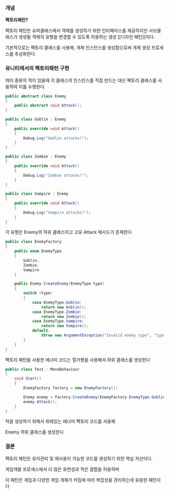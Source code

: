 ### 개념

**팩토리패턴?**

팩토리 패턴은 슈퍼클래스에서 객체를 생성하기 위한 인터페이스를 제공하지만
서브클래스가 생성될 객체의 유형을 변경할 수 있도록 허용하는 생성 [[디자인 패턴]]이다.

기본적으로는 팩토리 클래스를 사용해, 개체 인스턴스를 생성함으로써
개체 생성 프로세스를 추상화한다.

### 유니티에서의 팩토리패턴 구현

여러 종류의 적이 있을때 각 클래스의 인스턴스를 직접 만드는 대신 팩토리 클래스를 사용하여 이를 수행한다.

```csharp
public abstract class Enemy
{
    public abstract void Attack();
}

public class Goblin : Enemy
{
    public override void Attack()
    {
        Debug.Log("Goblin attacks!");
    }
}

public class Zombie : Enemy
{
    public override void Attack()
    {
        Debug.Log("Zombie attacks!");
    }
}

public class Vampire : Enemy
{
    public override void Attack()
    {
        Debug.Log("Vampire attacks!");
    }
}
```

각 유형은 Enemy의 하위 클래스이고 고유 Attack 메서드가 존재한다

```csharp
public class EnemyFactory
{
    public enum EnemyType
    {
        Goblin,
        Zombie,
        Vampire
    }

    public Enemy CreateEnemy(EnemyType type)
    {
        switch (type)
        {
            case EnemyType.Goblin:
                return new Goblin();
            case EnemyType.Zombie:
                return new Zombie();
            case EnemyType.Vampire:
                return new Vampire();
            default:
                throw new ArgumentException("Invalid enemy type", "type");
        }
    }
}
```

펙토리 패턴을 사용한 에너미 코드는 열거형을 사용해서 하위 클래스를 생성한다

```csharp
public class Test : MonoBehaviour
{
    void Start()
    {
        EnemyFactory factory = new EnemyFactory();

        Enemy enemy = factory.CreateEnemy(EnemyFactory.EnemyType.Goblin);
        enemy.Attack();
    }
}
```

적을 생성하기 위해서 위에있는 에너미 팩토리 코드를 사용해 

Enemy 하위 클래스를 생성한다

### 결론

팩토리 패턴은 유지관리 및 재사용이 가능한 코드를 생성하기 위한 핵심 자산이다.

게임개발 프로세스에서 더 많은 유연성과 적은 결합을 허용하며 

이 패턴은 게임과 다양한 게임 개체가 커짐에 따라 복잡성을 관리하는데 유용한 패턴이다